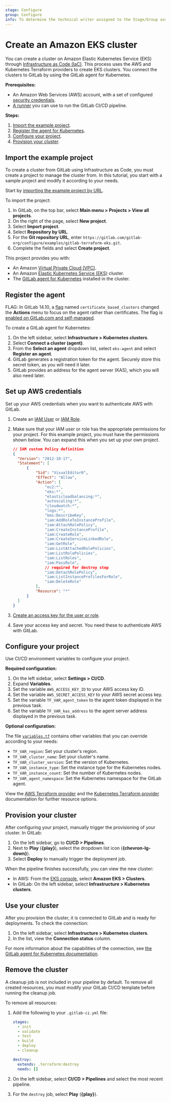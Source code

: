 ```yaml
---
stage: Configure
group: Configure
info: To determine the technical writer assigned to the Stage/Group associated with this page, see https://about.gitlab.com/handbook/product/ux/technical-writing/#assignments
---
```


# Create an Amazon EKS cluster

You can create a cluster on Amazon Elastic Kubernetes Service (EKS) through
[Infrastructure as Code (IaC)](../../index.md). This process uses the AWS and
Kubernetes Terraform providers to create EKS clusters. You connect the clusters to GitLab
by using the GitLab agent for Kubernetes.

**Prerequisites:**

- An Amazon Web Services (AWS) account, with a set of configured
  [security credentials](https://docs.aws.amazon.com/cli/latest/userguide/getting-started-prereqs.html).
- [A runner](https://docs.gitlab.com/runner/install/) you can use to run the GitLab CI/CD pipeline.

**Steps:**

1. [Import the example project](#import-the-example-project).
1. [Register the agent for Kubernetes](#register-the-agent).
1. [Configure your project](#configure-your-project).
1. [Provision your cluster](#provision-your-cluster).

## Import the example project

To create a cluster from GitLab using Infrastructure as Code, you must
create a project to manage the cluster from. In this tutorial, you start with
a sample project and modify it according to your needs.

Start by [importing the example project by URL](../../../project/import/repo_by_url.md).

To import the project:

1. In GitLab, on the top bar, select **Main menu > Projects > View all projects**.
1. On the right of the page, select **New project**.
1. Select **Import project**.
1. Select **Repository by URL**.
1. For the **Git repository URL**, enter `https://gitlab.com/gitlab-org/configure/examples/gitlab-terraform-eks.git`.
1. Complete the fields and select **Create project**.

This project provides you with:

- An Amazon [Virtual Private Cloud (VPC)](https://gitlab.com/gitlab-org/configure/examples/gitlab-terraform-eks/-/blob/main/vpc.tf).
- An Amazon [Elastic Kubernetes Service (EKS)](https://gitlab.com/gitlab-org/configure/examples/gitlab-terraform-eks/-/blob/main/eks.tf) cluster.
- The [GitLab agent for Kubernetes](https://gitlab.com/gitlab-org/configure/examples/gitlab-terraform-eks/-/blob/main/agent.tf) installed in the cluster.

## Register the agent

FLAG:
In GitLab 14.10, a [flag](../../../../administration/feature_flags.md) named `certificate_based_clusters` changed the **Actions** menu to focus on the agent rather than certificates. The flag is [enabled on GitLab.com and self-managed](https://gitlab.com/groups/gitlab-org/configure/-/epics/8).

To create a GitLab agent for Kubernetes:

1. On the left sidebar, select **Infrastructure > Kubernetes clusters**.
1. Select **Connect a cluster (agent)**.
1. From the **Select an agent** dropdown list, select `eks-agent` and select **Register an agent**.
1. GitLab generates a registration token for the agent. Securely store this secret token, as you will need it later.
1. GitLab provides an address for the agent server (KAS), which you will also need later.

## Set up AWS credentials

Set up your AWS credentials when you want to authenticate AWS with GitLab.

1. Create an [IAM User](https://docs.aws.amazon.com/IAM/latest/UserGuide/id_users.html) or [IAM Role](https://docs.aws.amazon.com/IAM/latest/UserGuide/id_roles.html).
1. Make sure that your IAM user or role has the appropriate permissions for your project. For this example project, you must have the permissions shown below. You can expand this when you set up your own project.

    ```json
    // IAM custom Policy definition
    {
      "Version": "2012-10-17",
      "Statement": [
          {
              "Sid": "VisualEditor0",
              "Effect": "Allow",
              "Action": [
                  "ec2:*",
                  "eks:*",
                  "elasticloadbalancing:*",
                  "autoscaling:*",
                  "cloudwatch:*",
                  "logs:*",
                  "kms:DescribeKey",
                  "iam:AddRoleToInstanceProfile",
                  "iam:AttachRolePolicy",
                  "iam:CreateInstanceProfile",
                  "iam:CreateRole",
                  "iam:CreateServiceLinkedRole",
                  "iam:GetRole",
                  "iam:ListAttachedRolePolicies",
                  "iam:ListRolePolicies",
                  "iam:ListRoles",
                  "iam:PassRole",
                  // required for destroy step
                  "iam:DetachRolePolicy",
                  "iam:ListInstanceProfilesForRole",
                  "iam:DeleteRole"
              ],
              "Resource": "*"
          }
      ]
    }
    ```

1. [Create an access key for the user or role](https://docs.aws.amazon.com/IAM/latest/UserGuide/id_credentials_access-keys.html).
1. Save your access key and secret. You need these to authenticate AWS with GitLab.

## Configure your project

Use CI/CD environment variables to configure your project.

**Required configuration:**

1. On the left sidebar, select **Settings > CI/CD**.
1. Expand **Variables**.
1. Set the variable `AWS_ACCESS_KEY_ID` to your AWS access key ID.
1. Set the variable `AWS_SECRET_ACCESS_KEY` to your AWS secret access key.
1. Set the variable `TF_VAR_agent_token` to the agent token displayed in the previous task.
1. Set the variable `TF_VAR_kas_address` to the agent server address displayed in the previous task.

**Optional configuration:**

The file [`variables.tf`](https://gitlab.com/gitlab-org/configure/examples/gitlab-terraform-eks/-/blob/main/variables.tf)
contains other variables that you can override according to your needs:

- `TF_VAR_region`: Set your cluster's region.
- `TF_VAR_cluster_name`: Set your cluster's name.
- `TF_VAR_cluster_version`: Set the version of Kubernetes.
- `TF_VAR_instance_type`: Set the instance type for the Kubernetes nodes.
- `TF_VAR_instance_count`: Set the number of Kubernetes nodes.
- `TF_VAR_agent_namespace`: Set the Kubernetes namespace for the GitLab agent.

View the [AWS Terraform provider](https://registry.terraform.io/providers/hashicorp/aws/latest/docs) and the [Kubernetes Terraform provider](https://registry.terraform.io/providers/hashicorp/kubernetes/latest/docs) documentation for further resource options.

## Provision your cluster

After configuring your project, manually trigger the provisioning of your cluster. In GitLab:

1. On the left sidebar, go to **CI/CD > Pipelines**.
1. Next to **Play** (**{play}**), select the dropdown list icon (**{chevron-lg-down}**).
1. Select **Deploy** to manually trigger the deployment job.

When the pipeline finishes successfully, you can view the new cluster:

- In AWS: From the [EKS console](https://console.aws.amazon.com/eks/home), select **Amazon EKS > Clusters**.
- In GitLab: On the left sidebar, select **Infrastructure > Kubernetes clusters**.

## Use your cluster

After you provision the cluster, it is connected to GitLab and is ready for deployments. To check the connection:

1. On the left sidebar, select **Infrastructure > Kubernetes clusters**.
1. In the list, view the **Connection status** column.

For more information about the capabilities of the connection, see [the GitLab agent for Kubernetes documentation](../index.md).

## Remove the cluster

A cleanup job is not included in your pipeline by default. To remove all created resources, you
must modify your GitLab CI/CD template before running the cleanup job.

To remove all resources:

1. Add the following to your `.gitlab-ci.yml` file:

    ```yaml
    stages:
      - init
      - validate
      - test
      - build
      - deploy
      - cleanup

    destroy:
      extends: .terraform:destroy
      needs: []
    ```

1. On the left sidebar, select **CI/CD > Pipelines** and select the most recent pipeline.
1. For the `destroy` job, select **Play** (**{play}**).
